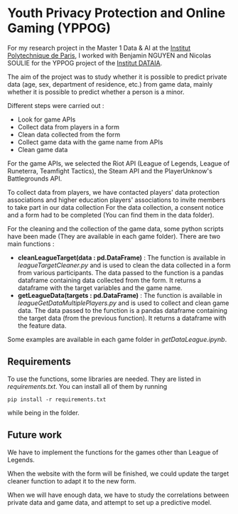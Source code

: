 # Youth Privacy Protection and Online Gaming (YPPOG)

For my research project in the Master 1 Data & AI at the [Institut Polytechnique de Paris](https://www.ip-paris.fr/education/masters/mention-informatique/master-year-1-data-and-artificial-intelligence), I worked with Benjamin NGUYEN and Nicolas SOULIE for the YPPOG project of the [Institut DATAIA](https://www.dataia.eu/recherche/yppog).

The aim of the project was to study whether it is possible to predict private data (age, sex, department of residence, etc.) from game data, mainly whether it is possible to predict whether a person is a minor.

Different steps were carried out :
* Look for game APIs
* Collect data from players in a form
* Clean data collected from the form
* Collect game data with the game name from APIs
* Clean game data

For the game APIs, we selected the Riot API (League of Legends, League of Runeterra, Teamfight Tactics), the Steam API and the PlayerUnknow's Battlegrounds API.

To collect data from players, we have contacted players' data protection associations and higher education players' associations to invite members to take part in our data collection For the data collection, a consent notice and a form had to be completed (You can find them in the data folder).

For the cleaning and the collection of the game data, some python scripts have been made (They are available in each game folder).
There are two main functions :
* **cleanLeagueTarget(data : pd.DataFrame)** :  The function is available in *leagueTargetCleaner.py* and is used to clean the data collected in a form from various participants. The data passed to the function is a pandas dataframe containing data collected from the form. It returns a dataframe with the target variables and the game name.
* **getLeagueData(targets : pd.DataFrame)** : The function is available in *leagueGetDataMultiplePlayers.py* and is used to collect and clean game data. The data passed to the function is a pandas dataframe containing the target data (from the previous function). It returns a dataframe with the feature data.

Some examples are available in each game folder in *getDataLeague.ipynb*.

## Requirements

To use the functions, some libraries are needed. They are listed in *requirements.txt*.
You can install all of them by running
```
pip install -r requirements.txt
```
while being in the folder.

## Future work

We have to implement the functions for the games other than League of Legends.

When the website with the form will be finished, we could update the target cleaner function to adapt it to the new form.

When we will have enough data, we have to study the correlations between private data and game data, and attempt to set up a predictive model.
